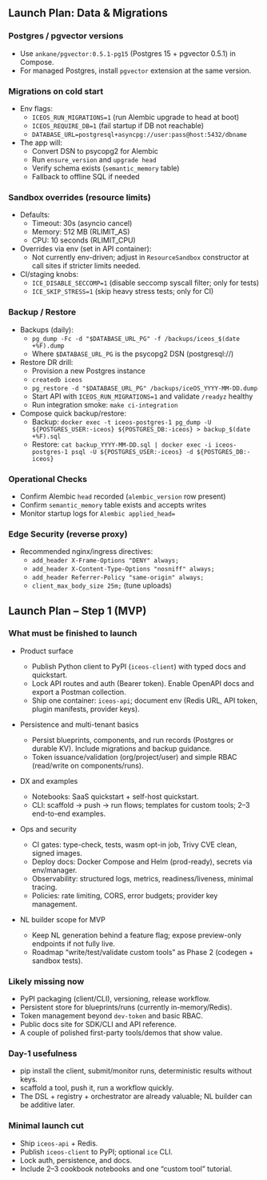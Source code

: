 ## Launch Plan: Data & Migrations

### Postgres / pgvector versions
- Use `ankane/pgvector:0.5.1-pg15` (Postgres 15 + pgvector 0.5.1) in Compose.
- For managed Postgres, install `pgvector` extension at the same version.

### Migrations on cold start
- Env flags:
  - `ICEOS_RUN_MIGRATIONS=1` (run Alembic upgrade to head at boot)
  - `ICEOS_REQUIRE_DB=1` (fail startup if DB not reachable)
  - `DATABASE_URL=postgresql+asyncpg://user:pass@host:5432/dbname`
- The app will:
  - Convert DSN to psycopg2 for Alembic
  - Run `ensure_version` and `upgrade head`
  - Verify schema exists (`semantic_memory` table)
  - Fallback to offline SQL if needed

### Sandbox overrides (resource limits)
- Defaults:
  - Timeout: 30s (asyncio cancel)
  - Memory: 512 MB (RLIMIT_AS)
  - CPU: 10 seconds (RLIMIT_CPU)
- Overrides via env (set in API container):
  - Not currently env-driven; adjust in `ResourceSandbox` constructor at call sites if stricter limits needed.
- CI/staging knobs:
  - `ICE_DISABLE_SECCOMP=1` (disable seccomp syscall filter; only for tests)
  - `ICE_SKIP_STRESS=1` (skip heavy stress tests; only for CI)

### Backup / Restore
- Backups (daily):
  - `pg_dump -Fc -d "$DATABASE_URL_PG" -f /backups/iceos_$(date +%F).dump`
  - Where `$DATABASE_URL_PG` is the psycopg2 DSN (postgresql://)
- Restore DR drill:
  - Provision a new Postgres instance
  - `createdb iceos`
  - `pg_restore -d "$DATABASE_URL_PG" /backups/iceOS_YYYY-MM-DD.dump`
  - Start API with `ICEOS_RUN_MIGRATIONS=1` and validate `/readyz` healthy
  - Run integration smoke: `make ci-integration`
- Compose quick backup/restore:
  - Backup: `docker exec -t iceos-postgres-1 pg_dump -U ${POSTGRES_USER:-iceos} ${POSTGRES_DB:-iceos} > backup_$(date +%F).sql`
  - Restore: `cat backup_YYYY-MM-DD.sql | docker exec -i iceos-postgres-1 psql -U ${POSTGRES_USER:-iceos} -d ${POSTGRES_DB:-iceos}`

### Operational Checks
- Confirm Alembic `head` recorded (`alembic_version` row present)
- Confirm `semantic_memory` table exists and accepts writes
- Monitor startup logs for `Alembic applied_head=`

### Edge Security (reverse proxy)
- Recommended nginx/ingress directives:
  - `add_header X-Frame-Options "DENY" always;`
  - `add_header X-Content-Type-Options "nosniff" always;`
  - `add_header Referrer-Policy "same-origin" always;`
  - `client_max_body_size 25m;` (tune uploads)

## Launch Plan – Step 1 (MVP)

### What must be finished to launch

- Product surface
  - Publish Python client to PyPI (`iceos-client`) with typed docs and quickstart.
  - Lock API routes and auth (Bearer token). Enable OpenAPI docs and export a Postman collection.
  - Ship one container: `iceos-api`; document env (Redis URL, API token, plugin manifests, provider keys).

- Persistence and multi-tenant basics
  - Persist blueprints, components, and run records (Postgres or durable KV). Include migrations and backup guidance.
  - Token issuance/validation (org/project/user) and simple RBAC (read/write on components/runs).

- DX and examples
  - Notebooks: SaaS quickstart + self-host quickstart.
  - CLI: scaffold → push → run flows; templates for custom tools; 2–3 end-to-end examples.

- Ops and security
  - CI gates: type-check, tests, wasm opt-in job, Trivy CVE clean, signed images.
  - Deploy docs: Docker Compose and Helm (prod-ready), secrets via env/manager.
  - Observability: structured logs, metrics, readiness/liveness, minimal tracing.
  - Policies: rate limiting, CORS, error budgets; provider key management.

- NL builder scope for MVP
  - Keep NL generation behind a feature flag; expose preview-only endpoints if not fully live.
  - Roadmap “write/test/validate custom tools” as Phase 2 (codegen + sandbox tests).

### Likely missing now

- PyPI packaging (client/CLI), versioning, release workflow.
- Persistent store for blueprints/runs (currently in-memory/Redis).
- Token management beyond `dev-token` and basic RBAC.
- Public docs site for SDK/CLI and API reference.
- A couple of polished first-party tools/demos that show value.

### Day-1 usefulness

- pip install the client, submit/monitor runs, deterministic results without keys.
- scaffold a tool, push it, run a workflow quickly.
- The DSL + registry + orchestrator are already valuable; NL builder can be additive later.

### Minimal launch cut

- Ship `iceos-api` + Redis.
- Publish `iceos-client` to PyPI; optional `ice` CLI.
- Lock auth, persistence, and docs.
- Include 2–3 cookbook notebooks and one “custom tool” tutorial.
